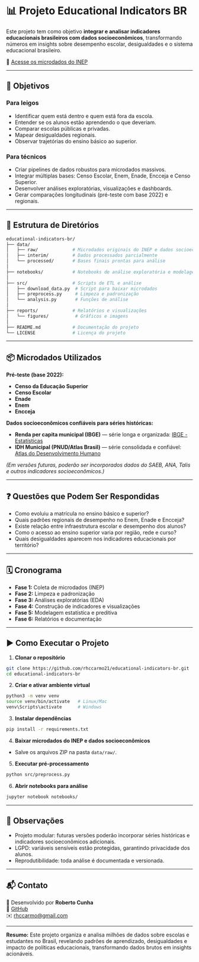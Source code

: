 # 📊 Projeto Educational Indicators BR

Este projeto tem como objetivo **integrar e analisar indicadores educacionais brasileiros com dados socioeconômicos**, transformando números em insights sobre desempenho escolar, desigualdades e o sistema educacional brasileiro.

🔗 [Acesse os microdados do INEP](https://www.gov.br/inep/pt-br/acesso-a-informacao/dados-abertos/microdados)

---

## 🎯 Objetivos

### Para leigos
- Identificar quem está dentro e quem está fora da escola.
- Entender se os alunos estão aprendendo o que deveriam.
- Comparar escolas públicas e privadas.
- Mapear desigualdades regionais.
- Observar trajetórias do ensino básico ao superior.

### Para técnicos
- Criar pipelines de dados robustos para microdados massivos.
- Integrar múltiplas bases: Censo Escolar, Enem, Enade, Encceja e Censo Superior.
- Desenvolver análises exploratórias, visualizações e dashboards.
- Gerar comparações longitudinais (pré-teste com base 2022) e regionais.

---

## 📂 Estrutura de Diretórios

```bash
educational-indicators-br/
├── data/
│   ├── raw/             # Microdados originais do INEP e dados socioeconômicos
│   ├── interim/         # Dados processados parcialmente
│   └── processed/       # Bases finais prontas para análise
│
├── notebooks/           # Notebooks de análise exploratória e modelagem
│
├── src/                 # Scripts de ETL e análise
│   ├── download_data.py  # Script para baixar microdados
│   ├── preprocess.py     # Limpeza e padronização
│   └── analysis.py       # Funções de análise
│
├── reports/             # Relatórios e visualizações
│   └── figures/          # Gráficos e imagens
│
├── README.md            # Documentação do projeto
└── LICENSE              # Licença do projeto
```

---

## 📦 Microdados Utilizados

**Pré-teste (base 2022):**
- **Censo da Educação Superior**
- **Censo Escolar**
- **Enade**
- **Enem**
- **Encceja**

**Dados socioeconômicos confiáveis para séries históricas:**
- **Renda per capita municipal (IBGE)** — série longa e organizada: [IBGE - Estatísticas](https://www.ibge.gov.br/estatisticas/downloads-estatisticas.html)
- **IDH Municipal (PNUD/Atlas Brasil)** — série consolidada e confiável: [Atlas do Desenvolvimento Humano](http://www.atlasbrasil.org.br/acervo/biblioteca)

*(Em versões futuras, poderão ser incorporados dados do SAEB, ANA, Talis e outros indicadores socioeconômicos.)*

---

## ❓ Questões que Podem Ser Respondidas

- Como evoluiu a matrícula no ensino básico e superior?
- Quais padrões regionais de desempenho no Enem, Enade e Encceja?
- Existe relação entre infraestrutura escolar e desempenho dos alunos?
- Como o acesso ao ensino superior varia por região, rede e curso?
- Quais desigualdades aparecem nos indicadores educacionais por território?

---

## 🗓️ Cronograma

- **Fase 1:** Coleta de microdados (INEP)
- **Fase 2:** Limpeza e padronização
- **Fase 3:** Análises exploratórias (EDA)
- **Fase 4:** Construção de indicadores e visualizações
- **Fase 5:** Modelagem estatística e preditiva
- **Fase 6:** Relatórios e documentação

---

## ▶️ Como Executar o Projeto

1. **Clonar o repositório**
```bash
git clone https://github.com/rhccarmo21/educational-indicators-br.git
cd educational-indicators-br
```

2. **Criar e ativar ambiente virtual**
```bash
python3 -m venv venv
source venv/bin/activate   # Linux/Mac
venv\Scripts\activate      # Windows
```

3. **Instalar dependências**
```bash
pip install -r requirements.txt
```

4. **Baixar microdados do INEP e dados socioeconômicos**
- Salve os arquivos ZIP na pasta `data/raw/`.

5. **Executar pré-processamento**
```bash
python src/preprocess.py
```

6. **Abrir notebooks para análise**
```bash
jupyter notebook notebooks/
```

---

## 📌 Observações

- Projeto modular: futuras versões poderão incorporar séries históricas e indicadores socioeconômicos adicionais.
- LGPD: variáveis sensíveis estão protegidas, garantindo privacidade dos alunos.
- Reprodutibilidade: toda análise é documentada e versionada.

---

## 📬 Contato

👤 Desenvolvido por **Roberto Cunha**  
🔗 [GitHub](https://github.com/rhccarmo21)  
✉️ rhccarmo@gmail.com

---

**Resumo:** Este projeto organiza e analisa milhões de dados sobre escolas e estudantes no Brasil, revelando padrões de aprendizado, desigualdades e impacto de políticas educacionais, transformando dados brutos em insights acionáveis.

